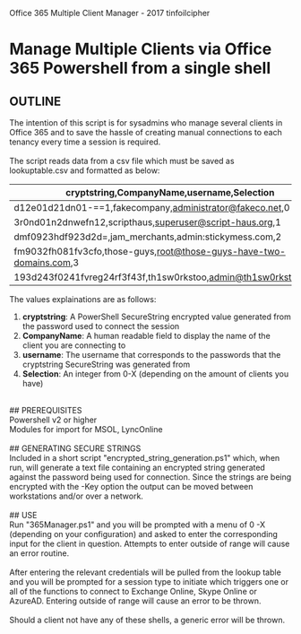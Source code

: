 Office 365 Multiple Client Manager - 2017 tinfoilcipher
# Manage Multiple Clients via Office 365 Powershell from a single shell

## OUTLINE</br>
The intention of this script is for sysadmins who manage several clients in Office 365 and to save the hassle of creating
manual connections to each tenancy every time a session is required.</br>
</br>
The script reads data from a csv file which must be saved as lookuptable.csv and formatted as below:

| cryptstring,CompanyName,username,Selection                          | 
|---------------------------------------------------------------------| 
| d12e01d21dn01-==1,fakecompany,administrator@fakeco.net,0            | 
| 3r0nd01n2dnwefn12,scripthaus,superuser@script-haus.org,1            | 
| dmf0923hdf923d2d=,jam_merchants,admin:stickymess.com,2              | 
| fm9032fh081fv3cfo,those-guys,root@those-guys-have-two-domains.com,3 | 
| 193d243f0241fvreg24rf3f43f,th1sw0rkstoo,admin@th1sw0rkstoo.net,4    | 

The values explainations are as follows:</br>
1. **cryptstring**: A PowerShell SecureString encrypted value generated from the password used to connect the session</br>
2. **CompanyName**: A human readable field to display the name of the client you are connecting to</br>
3. **username**: The username that corresponds to the passwords that the cryptstring SecureString was generated from</br>
4. **Selection**: An integer from 0-X (depending on the amount of clients you have)</br>
</br>
## PREREQUISITES</br>
Powershell v2 or higher</br>
Modules for import for MSOL, LyncOnline</br>
</br>
## GENERATING SECURE STRINGS</br>
Included in a short script "encrypted_string_generation.ps1" which, when run, will generate a text file containing an encrypted
string generated against the password being used for connection. Since the strings are being encrypted with the -Key option the
output can be moved between workstations and/or over a network.</br>
</br>
## USE</br>
Run "365Manager.ps1" and you will be prompted with a menu of 0 -X (depending on your configuration) and asked to enter the
corresponding input for the client in question. Attempts to enter outside of range will cause an error routine.</br>
</br>
After entering the relevant credentials will be pulled from the lookup table and you will be prompted for a session type to
initiate which triggers one or all of the functions to connect to Exchange Online, Skype Online or AzureAD. Entering outside of
range will cause an error to be thrown.</br>
</br>
Should a client not have any of these shells, a generic error will be thrown.</br>
